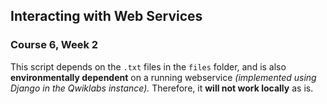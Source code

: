 ## Interacting with Web Services
### Course 6, Week 2

This script depends on the `.txt` files in the `files` folder, and is also
**environmentally dependent** on a running webservice _(implemented
using Django in the Qwiklabs instance)._ Therefore, it **will not work
locally** as is.
